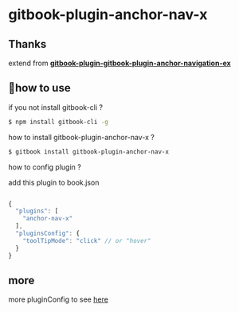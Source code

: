 # gitbook-plugin-anchor-nav-x

## Thanks

extend from [**gitbook-plugin-gitbook-plugin-anchor-navigation-ex**](https://github.com/zq99299/gitbook-plugin-anchor-navigation-ex)

## how to use

if you not install gitbook-cli ?

```bash
$ npm install gitbook-cli -g 
```

how to install gitbook-plugin-anchor-nav-x ?

```bash
$ gitbook install gitbook-plugin-anchor-nav-x
```

how to config plugin ?

add this plugin to book.json

```js

{
  "plugins": [
    "anchor-nav-x"
  ],
  "pluginsConfig": {
    "toolTipMode": "click" // or "hover"
  }
}
```

## more
more pluginConfig to see [here](https://github.com/zq99299/gitbook-plugin-anchor-navigation-ex/blob/master/doc/config.md)


